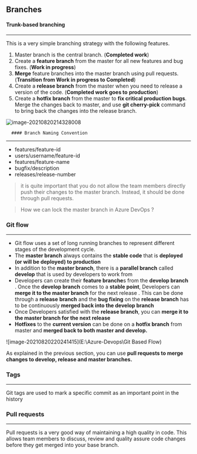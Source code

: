 ## Branches

#### Trunk-based branching

----

This is a very simple branching strategy with the following features.
1. Master branch is the central branch. (**Completed work**)
2. Create a **feature branch** from the master for all new features and bug fixes. (**Work in progress**)
3. **Merge** feature branches into the master branch using pull requests. (**Transition from Work in progress to Completed**)
4. Create a **release branch** from the master when you need to release a version of the code. (**Completed work goes to**
**production**)
5. Create a **hotfix branch** from the master to **fix critical production bugs**. Merge the changes back to master, and use **git cherry-pick** command to bring back the changes into the release branch.

![image-20210820214328008](https://github.com/venu-shastri/sapient-dotnet-core-knowledge-repo/blob/main/Azure-Devops/Trunk%20Based%20Branching.png)

      #### Branch Naming Convention

----

- features/feature-id
- users/username/feature-id
- features/feature-name
- bugfix/description
- releases/release-number

> it is quite important that you do not allow the team members directly push their changes to the master branch. Instead, it should be done through pull requests.

> How we can lock the master branch  in Azure DevOps ?



### Git flow

----

- Git flow uses a set of long running branches to represent different stages of the development cycle.
- The **master branch** always contains the **stable code** that is **deployed (or will be deployed) to production**
- In addition to the **master branch**, there is a **parallel branch** called **develop** that is used by developers to
  work from
- Developers can create their **feature branche**s from the **develop branch** . Once the **develop branch** comes to a **stable point**, Developers  can **merge it to the master branch** for the next release . This can be done through a **release**
  **branch** and the **bug fixing** on the **release branch** has to be continuously **merged back into the develop branch**
- Once Developers satisfied with the **release branch**, you can **merge it to the master branch for the next release**
- **Hotfixes** to the **current version** can be done on a **hotfix branch** from master and **merged back to both master and develop.**

![image-20210820220241415](E:\Azure-Devops\Git Based Flow)

As explained in the previous section, you can use **pull requests to merge changes to develop, release and master branches.**



### Tags

----

Git tags are used to mark a specific commit as an important point in the history



### Pull requests

---

Pull requests is a very good way of maintaining a high quality in code. This allows team members  to discuss, review and quality assure  code changes before they get merged into your base branch.

